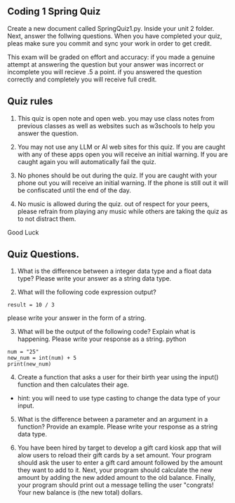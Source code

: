 ## Coding 1 Spring Quiz
Create a new document called SpringQuiz1.py. Inside your unit 2 folder. 
Next, answer the follwing questions. When you have completed your quiz, pleas make sure you commit and sync your work in order to get credit.

This exam will be graded on effort and accuracy: if you made a genuine attempt at answering the question but your answer was incorrect or incomplete you will recieve .5 a point. if you answered the question correctly and completely you will receive full credit.

## Quiz rules
1. This quiz is open note and open web. you may use class notes from previous classes as well as websites such as w3schools to help you answer the question.

2. You may not use any LLM or AI web sites for this quiz. If you are caught with any of these apps open you will receive an initial warning. If you are caught again you will automatically fail the quiz. 

3. No phones should be out during the quiz. If you are caught with your phone out you will receive an initial warning. If the phone is still out
it will be confiscated until the end of the day.

4. No music is allowed during the quiz. out of respect for your peers, 
please refrain from playing any music while others are taking the quiz as to not distract them.

Good Luck 

## Quiz Questions. 

1. What is the difference between a integer data type and a
float data type? Please write your answer as a string data type.

2. What will the following code expression output?
```
result = 10 / 3
```
please write your answer in the form of a string.

3. What will be the output of the following code? Explain what is happening. Please write your response as a string. 
python
```
num = "25"
new_num = int(num) + 5
print(new_num)
```

4. Create a function that asks a user for their birth year using the input() function and then calculates their age.
* hint:  you will need to use type casting to change the data type of your input.

5. What is the difference between a parameter and an argument in a function? Provide an example. Please write your response as a string
data type. 

6. You have been hired by target to develop a gift card kiosk app that
will alow users to reload their gift cards by a set amount. Your program should ask the user to enter a gift card amount followed by the amount they want to add to it. Next, your program should calculate the new amount by adding the new added amount to the old balance. Finally, your program should print out a message telling the user "congrats! Your new balance is (the new total) dollars. 


